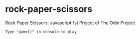 # rock-paper-scissors

Rock Paper Scissors: Javascript 1st Project of The Odin Project

    Type "game()" in console to play